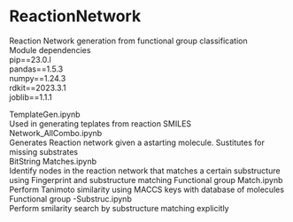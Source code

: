 # ReactionNetwork 
Reaction Network generation from functional group classification <br />
Module dependencies <br />
pip==23.0.l<br />
pandas==1.5.3<br />
numpy==1.24.3<br />
rdkit==2023.3.1<br />
joblib==1.1.1 <br />

TemplateGen.ipynb <br />
Used in generating teplates from reaction SMILES <br />
Network_AllCombo.ipynb <br />
Generates Reaction network given a astarting molecule. Sustitutes for missing substrates <br />
BitString Matches.ipynb <br />
Identify nodes in the reaction network that matches a certain substructure using Fingerprint and substructure matching
Functional group Match.ipynb <br />
Perform Tanimoto similarity using MACCS keys with database of molecules <br />
Functional group -Substruc.ipynb <br />
Perform smilarity search by substructure matching explicitly



